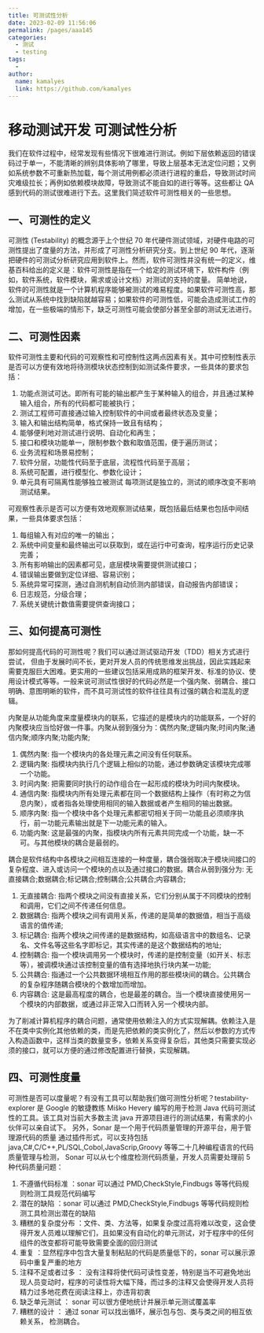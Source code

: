 ```yaml
---
title: 可测试性分析
date: 2023-02-09 11:56:06
permalink: /pages/aaa145
categories:
  - 测试
  - testing
tags:
  - 
author: 
  name: kamalyes
  link: https://github.com/kamalyes
---
```

移动测试开发 可测试性分析
=============


我们在软件过程中，经常发现有些情况下很难进行测试。例如下层依赖返回的错误码过于单一，不能清晰的辨别具体影响了哪里，导致上层基本无法定位问题；又例如系统参数不可重新热加载，每个测试用例都必须进行进程的重启，导致测试时间灾难级拉长；再例如依赖模块故障，导致测试不能自如的进行等等。这些都让 QA 感到代码的测试很难进行下去。这里我们简述软件可测性相关的一些思想。

一、可测性的定义
--------

可测性 (Testability) 的概念源于上个世纪 70 年代硬件测试领域，对硬件电路的可测性提出了度量的方法，并形成了可测性分析研究分支。到上世纪 90 年代，逐渐把硬件的可测试分析研究应用到软件上。然而，软件可测性并没有统一的定义，维基百科给出的定义是：软件可测性是指在一个给定的测试环境下，软件构件（例如，软件系统，软件模块，需求或设计文档）对测试的支持的度量。 简单地说，软件的可测性就是一个计算机程序能够被测试的难易程度。如果软件可测性高，那么测试从系统中找到缺陷就越容易；如果软件的可测性低，可能会造成测试工作的增加，在一些极端的情形下，缺乏可测性可能会使部分甚至全部的测试无法进行。

二、可测性因素
-------

软件可测性主要和代码的可观察性和可控制性这两点因素有关。其中可控制性表示是否可以方便有效地将待测模块状态控制到如测试条件要求，一些具体的要求包括：

1.  功能点测试可达。即所有可能的输出都产生于某种输入的组合，并且通过某种输入组合，所有的代码都可能被执行；
2.  测试工程师可直接通过输入控制软件的中间或者最终状态及变量；
3.  输入和输出结构简单，格式保持一致且有结构；
4.  能够便利地对测试进行说明、自动化和再生；
5.  接口和模块功能单一，限制参数个数和取值范围，便于遍历测试；
6.  业务流程和场景易控制；
7.  软件分层，功能性代码至于底层，流程性代码至于高层；
8.  系统可配置，进行模型化、参数化设计；
9.  单元具有可隔离性能够独立被测试 每项测试是独立的，测试的顺序改变不影响测试结果。

可观察性表示是否可以方便有效地观察测试结果，既包括最后结果也包括中间结果，一些具体要求包括：

1.  每组输入有对应的唯一的输出；
2.  系统中间变量和最终输出可以获取到，或在运行中可查询，程序运行历史记录完善；
3.  所有影响输出的因素都可见，底层模块需要提供测试接口；
4.  错误输出要做到定位详细、容易识别；
5.  系统异常可探测，通过自测机制自动侦测内部错误，自动报告内部错误；
6.  日志规范，分级合理；
7.  系统关键统计数值需要提供查询接口；

三、如何提高可测性
---------

那如何提高代码的可测性呢？我们可以通过测试驱动开发（TDD）相关方式进行尝试， 但由于发展时间不长，更对开发人员的传统思维发出挑战，因此实践起来需要克服巨大困难。更实用的一些建议包括采用成熟的框架开发、标准的协议、使用设计模式等等。一般来说可测试性很好的代码必然是一个强内聚、弱耦合、接口明确、意图明晰的软件，而不具可测试性的软件往往具有过强的耦合和混乱的逻辑。

内聚是从功能角度来度量模块内的联系，它描述的是模块内的功能联系，一个好的内聚模块应当恰好做一件事。内聚从弱到强分为：偶然内聚;逻辑内聚;时间内聚;通信内聚;顺序内聚;功能内聚;

1.  偶然内聚: 指一个模块内的各处理元素之间没有任何联系。
2.  逻辑内聚: 指模块内执行几个逻辑上相似的功能，通过参数确定该模块完成哪一个功能。
3.  时间内聚: 把需要同时执行的动作组合在一起形成的模块为时间内聚模块。
4.  通信内聚: 指模块内所有处理元素都在同一个数据结构上操作（有时称之为信息内聚），或者指各处理使用相同的输入数据或者产生相同的输出数据。
5.  顺序内聚: 指一个模块中各个处理元素都密切相关于同一功能且必须顺序执行，前一功能元素输出就是下一功能元素的输入。
6.  功能内聚: 这是最强的内聚，指模块内所有元素共同完成一个功能，缺一不可。与其他模块的耦合是最弱的。

耦合是软件结构中各模块之间相互连接的一种度量，耦合强弱取决于模块间接口的复杂程度、进入或访问一个模块的点以及通过接口的数据。耦合从弱到强分为: 无直接耦合;数据耦合;标记耦合;控制耦合;公共耦合;内容耦合;

1.  无直接耦合: 指两个模块之间没有直接关系，它们分别从属于不同模块的控制和调用，它们之间不传递任何信息。
2.  数据耦合: 指两个模块之间有调用关系，传递的是简单的数据值，相当于高级语言的值传递;
3.  标记耦合: 指两个模块之间传递的是数据结构，如高级语言中的数组名、记录名、文件名等这些名字即标记，其实传递的是这个数据结构的地址;
4.  控制耦合: 指一个模块调用另一个模块时，传递的是控制变量（如开关、标志等），被调模块通过该控制变量的值有选择地执行块内某一功能;
5.  公共耦合: 指通过一个公共数据环境相互作用的那些模块间的耦合。公共耦合的复杂程序随耦合模块的个数增加而增加。
6.  内容耦合: 这是最高程度的耦合，也是最差的耦合。当一个模块直接使用另一个模块的内部数据，或通过非正常入口而转入另一个模块内部。

为了削减计算机程序的耦合问题，通常使用依赖注入的方式实现解耦。依赖注入是不在类中实例化其他依赖的类，而是先把依赖的类实例化了，然后以参数的方式传入构造函数中，这样当类的数量变多，依赖关系变得复杂后，其他类只需要实现必须的接口，就可以方便的通过修改配置进行替换，实现解耦。

四、可测性度量
-------

可测性是否可以度量呢？有没有工具可以帮助我们做可测性分析呢？testability-explorer 是 Google 的敏捷教练 Miško Hevery 编写的用于检测 Java 代码可测试性的工具。该工具对当前大多数主流 java 开源项目进行的测试结果，有需求的小伙伴可以亲自试下。 另外，Sonar 是一个用于代码质量管理的开源平台，用于管理源代码的质量 通过插件形式，可以支持包括 java,C#,C/C++,PL/SQL,Cobol,JavaScrip,Groovy 等等二十几种编程语言的代码质量管理与检测， Sonar 可以从七个维度检测代码质量，开发人员需要处理前 5 种代码质量问题：

1.  不遵循代码标准 ：sonar 可以通过 PMD,CheckStyle,Findbugs 等等代码规则检测工具规范代码编写
2.  潜在的缺陷 ：sonar 可以通过 PMD,CheckStyle,Findbugs 等等代码规则检测工具检测出潜在的缺陷
3.  糟糕的复杂度分布 ：文件、类、方法等，如果复杂度过高将难以改变，这会使得开发人员难以理解它们，且如果没有自动化的单元测试，对于程序中的任何组件的改变都将可能导致需要全面的回归测试
4.  重复 ：显然程序中包含大量复制粘贴的代码是质量低下的，sonar 可以展示源码中重复严重的地方
5.  注释不足或者过多 ： 没有注释将使代码可读性变差，特别是当不可避免地出现人员变动时，程序的可读性将大幅下降，而过多的注释又会使得开发人员将精力过多地花费在阅读注释上，亦违背初衷
6.  缺乏单元测试 ： sonar 可以很方便地统计并展示单元测试覆盖率
7.  糟糕的设计 ： 通过 sonar 可以找出循环，展示包与包、类与类之间的相互依赖关系， 检测耦合。
